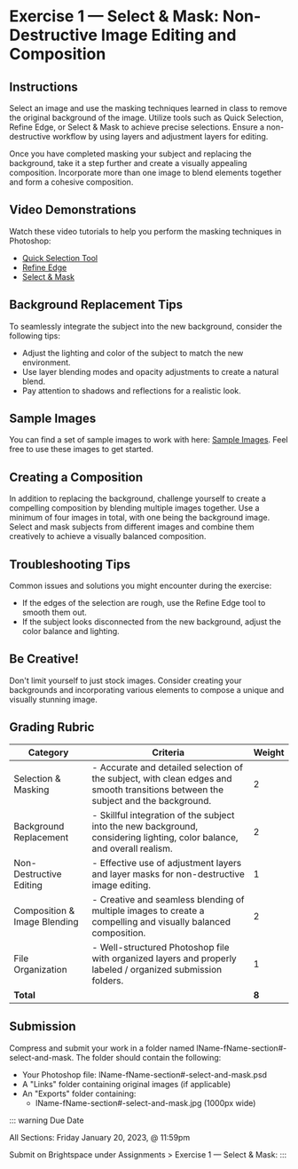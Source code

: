 # Exercise 1 — Select & Mask: Non-Destructive Image Editing and Composition

<badge type="error" text="Updating in progress" />

## Instructions

Select an image and use the masking techniques learned in class to remove the original background of the image. Utilize tools such as Quick Selection, Refine Edge, or Select & Mask to achieve precise selections. Ensure a non-destructive workflow by using layers and adjustment layers for editing.

Once you have completed masking your subject and replacing the background, take it a step further and create a visually appealing composition. Incorporate more than one image to blend elements together and form a cohesive composition.

## Video Demonstrations

Watch these video tutorials to help you perform the masking techniques in Photoshop:

- [Quick Selection Tool]()
- [Refine Edge]()
- [Select & Mask]()

## Background Replacement Tips

To seamlessly integrate the subject into the new background, consider the following tips:

- Adjust the lighting and color of the subject to match the new environment.
- Use layer blending modes and opacity adjustments to create a natural blend.
- Pay attention to shadows and reflections for a realistic look.

## Sample Images

You can find a set of sample images to work with here: [Sample Images](). Feel free to use these images to get started.

## Creating a Composition

In addition to replacing the background, challenge yourself to create a compelling composition by blending multiple images together. Use a minimum of four images in total, with one being the background image. Select and mask subjects from different images and combine them creatively to achieve a visually balanced composition.

## Troubleshooting Tips

Common issues and solutions you might encounter during the exercise:

- If the edges of the selection are rough, use the Refine Edge tool to smooth them out.
- If the subject looks disconnected from the new background, adjust the color balance and lighting.

## Be Creative!

Don't limit yourself to just stock images. Consider creating your backgrounds and incorporating various elements to compose a unique and visually stunning image.

## Grading Rubric

| Category                     | Criteria                                                                                                                          | Weight |
| ---------------------------- | --------------------------------------------------------------------------------------------------------------------------------- | ------ |
| Selection & Masking          | - Accurate and detailed selection of the subject, with clean edges and smooth transitions between the subject and the background. | 2      |
| Background Replacement       | - Skillful integration of the subject into the new background, considering lighting, color balance, and overall realism.          | 2      |
| Non-Destructive Editing      | - Effective use of adjustment layers and layer masks for non-destructive image editing.                                           | 1      |
| Composition & Image Blending | - Creative and seamless blending of multiple images to create a compelling and visually balanced composition.                     | 2      |
| File Organization            | - Well-structured Photoshop file with organized layers and properly labeled / organized submission folders.                       | 1      |
| **Total**                    |                                                                                                                                   | **8**  |

## Submission

Compress and submit your work in a folder named lName-fName-section#-select-and-mask. The folder should contain the following:

- Your Photoshop file: lName-fName-section#-select-and-mask.psd
- A "Links" folder containing original images (if applicable)
- An "Exports" folder containing:
  - lName-fName-section#-select-and-mask.jpg (1000px wide)

::: warning Due Date

All Sections: Friday January 20, 2023, @ 11:59pm

Submit on Brightspace under Assignments > Exercise 1 — Select & Mask:
:::
